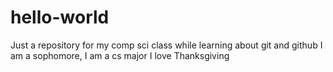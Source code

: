 # hello-world
Just a repository for my comp sci class while learning about git and github
I am a sophomore, I am a cs major
I love Thanksgiving
